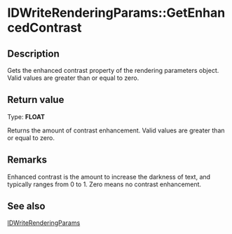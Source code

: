 # IDWriteRenderingParams::GetEnhancedContrast

## Description

Gets the enhanced contrast property of the rendering parameters object. Valid values are greater than or equal to zero.

## Return value

Type: **FLOAT**

Returns the amount of contrast enhancement. Valid values are greater than
or equal to zero.

## Remarks

Enhanced contrast is the amount to increase the darkness of text, and typically ranges from 0 to 1. Zero means no contrast enhancement.

## See also

[IDWriteRenderingParams](https://learn.microsoft.com/windows/win32/api/dwrite/nn-dwrite-idwriterenderingparams)